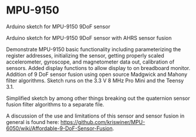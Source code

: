 MPU-9150
========

Arduino sketch for MPU-9150 9DoF sensor

Arduino sketch for MPU-9150 9DoF sensor with AHRS sensor fusion

Demonstrate MPU-9150 basic functionality including parameterizing the register addresses, initializing the sensor, getting properly scaled accelerometer, gyroscope, and magnetometer data out, calibration of sensors. Added display functions to allow display to on breadboard monitor. Addition of 9 DoF sensor fusion using open source Madgwick and Mahony filter algorithms. Sketch runs on the 3.3 V 8 MHz Pro Mini and the Teensy 3.1.

Simplified sketch by among other things breaking out the quaternion sensor fusion filter algorithms to a separate file.

A discussion of the use and limitations of this sensor and sensor fusion in general is found here: https://github.com/kriswiner/MPU-6050/wiki/Affordable-9-DoF-Sensor-Fusion.
